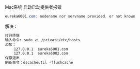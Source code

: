 Mac系统 启动启动提供者报错

```java
eureka6001.com: nodename nor servname provided, or not known
```

解决：

```tex
打开终端
输入命令: sudo vi /private/etc/hosts
添加：
    127.0.0.1  eureka6001.com
    127.0.0.1  eureka6002.com    
保存退出
刷新命令：dscacheutil -flushcache
```

